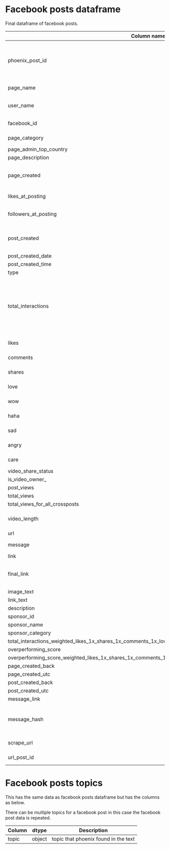 # Facebook posts dataframe
 
Final dataframe of facebook posts.

| Column name                                                                                                | dtype               | Description                                                                                                       | 
|------------------------------------------------------------------------------------------------------------|---------------------| ------------------------------------------------------------------------------------------------------------------|
| phoenix_post_id                                                                                            | object              | Computed post id by phoenix. This is because csv data from crowdtangle has no post id. |
| page_name                                                                                                  | object              | Name of the page. |
| user_name                                                                                                  | object              | Name of the user that posted. |
| facebook_id                                                                                                | int64               | The id of the account. |
| page_category                                                                                              | object              | The category of the page |
| page_admin_top_country                                                                                     | object              | - |
| page_description                                                                                           | object              | - |
| page_created                                                                                               | datetime64[ns, UTC] | The UTC timestamp on the creation of the page |
| likes_at_posting                                                                                           | int64               | Number of likes at posting |
| followers_at_posting                                                                                       | int64               | Number of follower at posting |
| post_created                                                                                               | datetime64[ns, UTC] | The UTC timestamp on the creation of the post |
| post_created_date                                                                                          | object              | Not to be used |
| post_created_time                                                                                          | object              | Not to be used |
| type                                                                                                       | object              | - |
| total_interactions                                                                                         | int64               | Total interactions on the posts, this is the key metric for understanding the performance of the post |
| likes                                                                                                      | int64               | No. like reactions |
| comments                                                                                                   | int64               | No. comments reactions |
| shares                                                                                                     | int64               | No. shares reactions |
| love                                                                                                       | int64               | No. loves reactions |
| wow                                                                                                        | int64               | No. wow reactions |
| haha                                                                                                       | int64               | No. haha reactions |
| sad                                                                                                        | int64               | No. sad reactions |
| angry                                                                                                      | int64               | No. angry reactions
| care                                                                                                       | int64               | No. care reactions |
| video_share_status                                                                                         | object              | - |
| is_video_owner_                                                                                            | object              | No. posts views |
| post_views                                                                                                 | int64               | - |
| total_views                                                                                                | int64               | - |  
| total_views_for_all_crossposts                                                                             | int64               | - | 
| video_length                                                                                               | object              | URL of post from crowdtangle |
| url                                                                                                        | object              | Text of post |
| message                                                                                                    | object              | Links in the post |
| link                                                                                                       | object              |
| final_link                                                                                                 | object              | Text of the image in the post if there is one |
| image_text                                                                                                 | object              | - |
| link_text                                                                                                  | object              | - |
| description                                                                                                | object              | - |
| sponsor_id                                                                                                 | float64             | - |
| sponsor_name                                                                                               | float64             | - |
| sponsor_category                                                                                           | float64             | - |
| total_interactions_weighted_likes_1x_shares_1x_comments_1x_love_1x_wow_1x_haha_1x_sad_1x_angry_1x_care_1x_ | object              | - |
| overperforming_score                                                                                       | float64             | - |
| overperforming_score_weighted_likes_1x_shares_1x_comments_1x_love_1x_wow_1x_haha_1x_sad_1x_angry_1x_       | float64             | - |
| page_created_back                                                                                          | object              | - |
| page_created_utc                                                                                           | object              | - |
| post_created_back                                                                                          | object              | - |
| post_created_utc                                                                                           | object              | - |
| message_link                                                                                               | object              | - |
| message_hash                                                                                               | object              | The hash of the message used for calculating the `phoenix_post_id` |
| scrape_url                                                                                                 | object              | The scrape url to be used |
| url_post_id                                                                                                | object              | The post id from the URL. |

# Facebook posts topics

This has the same data as facebook posts dataframe but has the columns as below.

There can be multiple topics for a facebook post in this case the facebook post data is repeated.

| Column                  | dtype          | Description |
|-------------------------|----------------|-------------|
| topic                   | object         | topic that phoenix found in the text |
